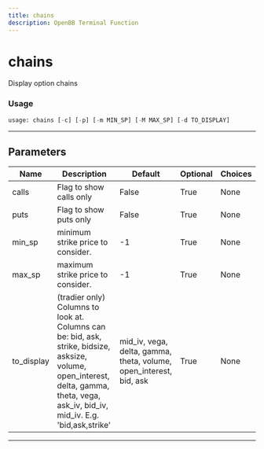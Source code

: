 ```yaml
---
title: chains
description: OpenBB Terminal Function
---
```


# chains

Display option chains

### Usage

```python
usage: chains [-c] [-p] [-m MIN_SP] [-M MAX_SP] [-d TO_DISPLAY]
```

---

## Parameters

| Name | Description | Default | Optional | Choices |
| ---- | ----------- | ------- | -------- | ------- |
| calls | Flag to show calls only | False | True | None |
| puts | Flag to show puts only | False | True | None |
| min_sp | minimum strike price to consider. | -1 | True | None |
| max_sp | maximum strike price to consider. | -1 | True | None |
| to_display | (tradier only) Columns to look at. Columns can be: bid, ask, strike, bidsize, asksize, volume, open_interest, delta, gamma, theta, vega, ask_iv, bid_iv, mid_iv. E.g. 'bid,ask,strike' | mid_iv, vega, delta, gamma, theta, volume, open_interest, bid, ask | True | None |
---

